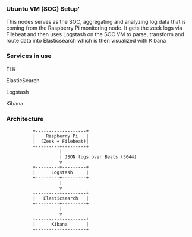 ### Ubuntu VM (SOC) Setup'

This nodes serves as the SOC, aggregating and analyzing log data that is coming from the Raspberry Pi monitoring node. It gets the zeek logs via Filebeat and then uses Logstash on the SOC VM to parse, transform and route data into Elasticsearch which is then visualized with Kibana

### Services in use
ELK-

ElasticSearch

Logstash 

Kibana

### Architecture 
              +-------------------+
              |    Raspberry Pi   |
              |  (Zeek + Filebeat)|
              +---------+---------+
                        |
                        | JSON logs over Beats (5044)
                        v
              +---------+---------+
              |      Logstash     |
              +---------+---------+
                        |
                        v
              +---------+---------+
              |   Elasticsearch   |
              +---------+---------+
                        |
                        v
              +---------+---------+
              |      Kibana       |
              +-------------------+

###
